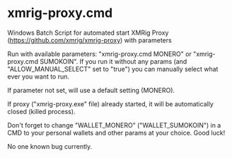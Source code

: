 # xmrig-proxy.cmd
Windows Batch Script for automated start XMRig Proxy (https://github.com/xmrig/xmrig-proxy) with parameters

Run with available parameters: "xmrig-proxy.cmd MONERO" or "xmrig-proxy.cmd SUMOKOIN". If you run it without any params (and "ALLOW_MANUAL_SELECT" set to "true") you can manually select what ever you want to run.

If parameter not set, will use a default setting (MONERO).

If proxy ("xmrig-proxy.exe" file) already started, it will be automatically closed (killed process).

Don't forget to change "WALLET_MONERO" ("WALLET_SUMOKOIN") in a CMD to your personal wallets and other params at your choice. Good luck!

No one known bug currently.
